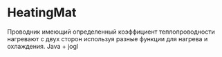 # HeatingMat
Проводник имеющий определенный коэффициент теплопроводности нагревают с двух сторон используя разные функции для нагрева и охлаждения.
Java + jogl

